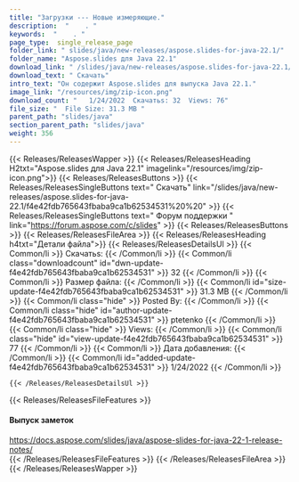```yaml
---
title: "Загрузки --- Новые измеряющие." 
description:  "    . " 
keywords:  "    . " 
page_type:  single_release_page
folder_link: " slides/java/new-releases/aspose.slides-for-java-22.1/"
folder_name: "Aspose.slides для Java 22.1"
download_link: " /slides/java/new-releases/aspose.slides-for-java-22.1/f4e42fdb765643fbaba9ca1b62534531"
download_text: " Скачать"
intro_text: "Он содержит Aspose.slides для выпуска Java 22.1."
image_link: "/resources/img/zip-icon.png"
download_count: "   1/24/2022  Скачатьs: 32  Views: 76"
file_size: "  File Size: 31.3 MB "
parent_path: "slides/java"
section_parent_path: "slides/java"
weight: 356
---
```


{{< Releases/ReleasesWapper >}}
  {{< Releases/ReleasesHeading H2txt="Aspose.slides для Java 22.1" imagelink="/resources/img/zip-icon.png">}}
  {{< Releases/ReleasesButtons >}}
    {{< Releases/ReleasesSingleButtons text=" Скачать" link="/slides/java/new-releases/aspose.slides-for-java-22.1/f4e42fdb765643fbaba9ca1b62534531%20%20" >}}
    {{< Releases/ReleasesSingleButtons text=" Форум поддержки " link="https://forum.aspose.com/c/slides" >}}
  {{< Releases/ReleasesButtons >}}
  {{< Releases/ReleasesFileArea >}}
    {{< Releases/ReleasesHeading h4txt="Детали файла">}}
    {{< Releases/ReleasesDetailsUl >}}
            {{< Common/li  >}} Скачатьs: {{< /Common/li >}} 
      {{< Common/li class="downloadcount" id="dwn-update-f4e42fdb765643fbaba9ca1b62534531" >}} 32 {{< /Common/li >}} 
      {{< Common/li  >}} Размер файла: {{< /Common/li >}} 
      {{< Common/li id="size-update-f4e42fdb765643fbaba9ca1b62534531" >}} 31.3 MB {{< /Common/li >}} 
      {{< Common/li  class="hide" >}} Posted By: {{< /Common/li >}} 
      {{< Common/li class="hide" id="author-update-f4e42fdb765643fbaba9ca1b62534531" >}} ptetenko {{< /Common/li >}} 
      {{< Common/li class="hide"  >}} Views: {{< /Common/li >}} 
      {{< Common/li class="hide" id="view-update-f4e42fdb765643fbaba9ca1b62534531" >}} 77 {{< /Common/li >}} 
      {{< Common/li  >}} Дата добавления: {{< /Common/li >}} 
      {{< Common/li id="added-update-f4e42fdb765643fbaba9ca1b62534531" >}} 1/24/2022 {{< /Common/li >}} 

    {{< /Releases/ReleasesDetailsUl >}}

  {{< Releases/ReleasesFileFeatures >}}
      <h4>Выпуск заметок</h4><div><a href="https://docs.aspose.com/slides/java/aspose-slides-for-java-22-1-release-notes/">https://docs.aspose.com/slides/java/aspose-slides-for-java-22-1-release-notes/</a></div>
  {{< /Releases/ReleasesFileFeatures >}}
 {{< /Releases/ReleasesFileArea >}}
{{< /Releases/ReleasesWapper >}}


